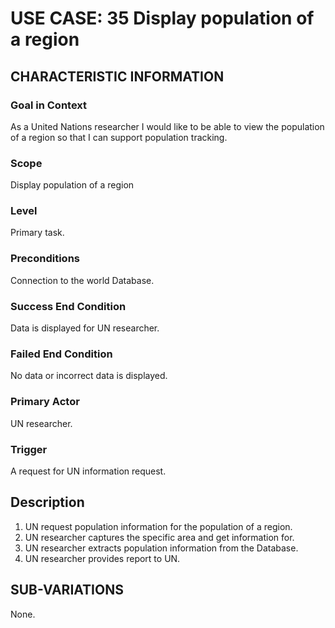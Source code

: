 # USE CASE: 35 Display population of a region

## CHARACTERISTIC INFORMATION

### Goal in Context

As a United Nations researcher I would like to be able to view the population of a region so that I can support population tracking.

### Scope

Display population of a region

### Level

Primary task.

### Preconditions

Connection to the world Database.

### Success End Condition

Data is displayed for UN researcher.

### Failed End Condition

No data or incorrect data is displayed.

### Primary Actor

UN researcher.

### Trigger

A request for UN information request.

## Description

1. UN request population information for the population of a region.
2. UN researcher captures the specific area and get information for.
3. UN researcher extracts population information from the Database.
4. UN researcher provides report to UN.

## SUB-VARIATIONS

None.